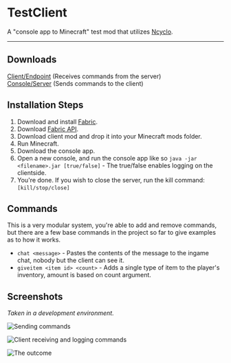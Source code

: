 # TestClient
A "console app to Minecraft" test mod that utilizes [Ncyclo](https://github.com/Maowcraft/NcycloAPI).

---

## Downloads

[Client/Endpoint](https://github.com/Maowcraft/TestClient/tree/client) (Receives commands from the server)<br>
[Console/Server](https://github.com/Maowcraft/TestClient/tree/console) (Sends commands to the client)

## Installation Steps

1. Download and install [Fabric](https://fabricmc.net/).
2. Download [Fabric API](https://www.curseforge.com/minecraft/mc-mods/fabric-api).
3. Download client mod and drop it into your Minecraft mods folder.
4. Run Minecraft.
5. Download the console app.
6. Open a new console, and run the console app like so `java -jar <filename>.jar [true/false]` - The true/false enables logging on the clientside.
7. You're done. If you wish to close the server, run the kill command: `[kill/stop/close]`

## Commands

This is a very modular system, you're able to add and remove commands, but there are a few base commands in the project so far to give examples as to how it works.

* `chat <message>` - Pastes the contents of the message to the ingame chat, nobody but the client can see it.
* `giveitem <item id> <count>` - Adds a single type of item to the player's inventory, amount is based on count argument.

## Screenshots

*Taken in a development environment.*

![Sending commands](https://i.imgur.com/np2CgJ0.png "Sending commands")

![Client receiving and logging commands](https://i.imgur.com/2Vjd3pn.png "Client receiving and logging commands")

![The outcome](https://i.imgur.com/gwJsIRg.png "The outcome")

